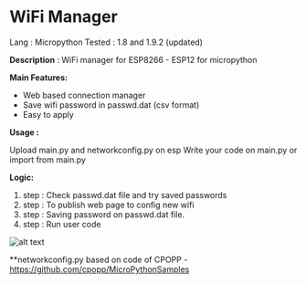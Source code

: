 # WiFi Manager

Lang   : Micropython 
Tested : 1.8 and 1.9.2 (updated)

<b>Description</b> : WiFi manager for ESP8266 - ESP12 for micropython 

<b>Main Features:  </b>

- Web based connection manager 
- Save wifi password in passwd.dat (csv format) 
- Easy to apply 

<b>Usage : </b>

Upload main.py and networkconfig.py on esp 
Write your code on main.py or import from main.py 

<b>Logic: </b>
1. step : Check passwd.dat file and try saved passwords
2. step : To publish web page to config new wifi 
3. step : Saving password on passwd.dat file. 
4. step : Run user code 

![alt text](https://github.com/tayfunulu/WiFiManager/blob/master/WiFi_Manager.png)

**networkconfig.py based on code of CPOPP - https://github.com/cpopp/MicroPythonSamples
